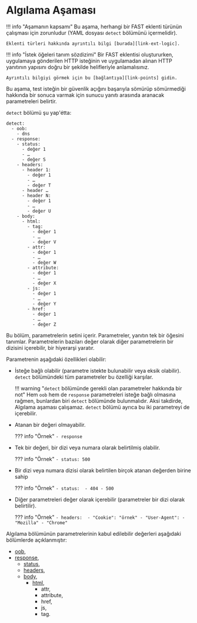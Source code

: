 [link-points]: ../points/intro.md
[link-ext-logic]: ../logic.md

[anchor1]: parameters.md#oob
[anchor2]: parameters.md#response
[anchor3]: parameters.md#checking-the-http-statuses
[anchor4]: parameters.md#checking-the-http-headers
[anchor5]: parameters.md#checking-the-body-of-the-http-response
[anchor6]: parameters.md#checking-the-html-markup


# Algılama Aşaması

!!! info "Aşamanın kapsamı"
    Bu aşama, herhangi bir FAST eklenti türünün çalışması için zorunludur (YAML dosyası `detect` bölümünü içermelidir).
  
    Eklenti türleri hakkında ayrıntılı bilgi [burada][link-ext-logic].

!!! info "İstek öğeleri tanım sözdizimi"
    Bir FAST eklentisi oluştururken, uygulamaya gönderilen HTTP isteğinin ve uygulamadan alınan HTTP yanıtının yapısını doğru bir şekilde helifleriyle anlamalısınız.

    Ayrıntılı bilgiyi görmek için bu [bağlantıya][link-points] gidin.

Bu aşama, test isteğin bir güvenlik açığını başarıyla sömürüp sömürmediği hakkında bir sonuca varmak için sunucu yanıtı arasında aranacak parametreleri belirtir.

`detect` bölümü şu yap'étta:

```
detect:
  - oob:
    - dns
  - response:
    - status:
      - değer 1
      - …
      - değer S
    - headers:
      - header 1: 
        - değer 1
        - …
        - değer T
      - header …
      - header N:
        - değer 1
        - …
        - değer U
    - body:
      - html:
        - tag:
          - değer 1
          - …
          - değer V
        - attr:
          - değer 1
          - …
          - değer W
        - attribute:
          - değer 1
          - …
          - değer X
        - js:
          - değer 1
          - …
          - değer Y
        - href:
          - değer 1
          - …
          - değer Z
```

Bu bölüm, parametrelerin setini içerir. Parametreler, yanıtın tek bir öğesini tanımlar. Parametrelerin bazıları değer olarak diğer parametrelerin bir dizisini içerebilir, bir hiyerarşi yaratır.

Parametrenin aşağıdaki özellikleri olabilir:
* İsteğe bağlı olabilir (parametre istekte bulunabilir veya eksik olabilir). `detect` bölümündeki tüm parametreler bu özelliği karşılar.
 
    !!! warning "`detect` bölümünde gerekli olan parametreler hakkında bir not"
        Hem `oob` hem de `response` parametreleri isteğe bağlı olmasına rağmen, bunlardan biri `detect` bölümünde bulunmalıdır. Aksi takdirde, Algılama aşaması çalışamaz. `detect` bölümü ayrıca bu iki parametreyi de içerebilir.

* Atanan bir değeri olmayabilir.  
    
    ??? info "Örnek"
        ```
        - response
        ```

* Tek bir değeri, bir dizi veya numara olarak belirtilmiş olabilir.
    
    ??? info "Örnek"
        ```
        - status: 500
        ```

* Bir dizi veya numara dizisi olarak belirtilen birçok atanan değerden birine sahip 
 
    ??? info "Örnek"
        ```
            - status: 
                - 404
                - 500
        ```

* Diğer parametreleri değer olarak içerebilir (parametreler bir dizi olarak belirtilir).
    
    ??? info "Örnek"
        ```
            - headers: 
                - "Cookie": "örnek"
                - "User-Agent":
                    - "Mozilla"
                    - "Chrome"
        ```

Algılama bölümünün parametrelerinin kabul edilebilir değerleri aşağıdaki bölümlerde açıklanmıştır:
* [oob][anchor1],
* [response][anchor2],
    * [status][anchor3],
    * [headers][anchor4],
    * [body][anchor5],
        * [html][anchor6],
            * attr,
            * attribute,
            * href,
            * js,
            * tag.
